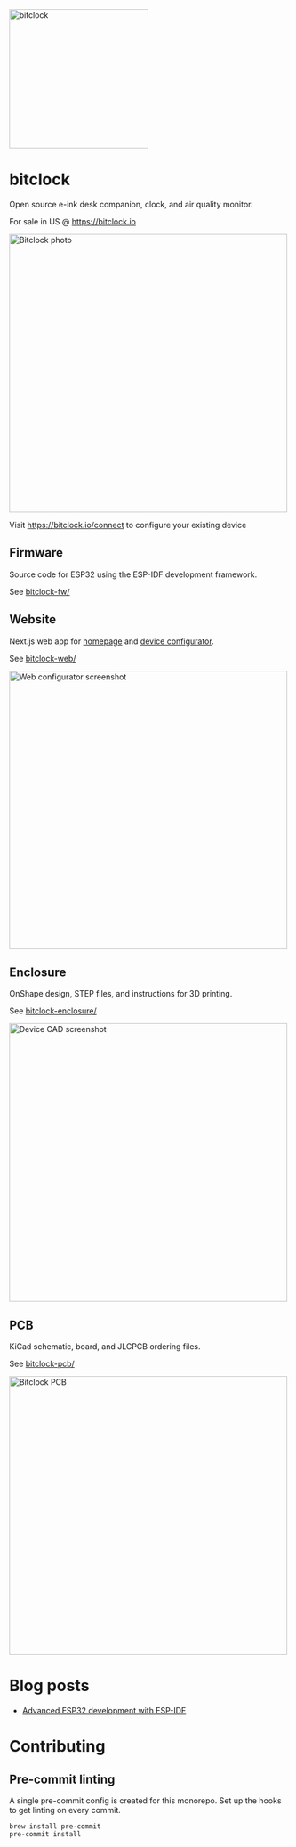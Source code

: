 <img src="https://github.com/goat-hill/bitclock/assets/220799/5121ca8b-19c7-4db0-9a81-38fae36ac5df" width="250" alt="bitclock" />

# bitclock
Open source e-ink desk companion, clock, and air quality monitor.

For sale in US @ https://bitclock.io

<img src="https://github.com/user-attachments/assets/a1be3895-0399-4e95-8b5f-d52c59792a22" width="500" alt="Bitclock photo" />

Visit https://bitclock.io/connect to configure your existing device

## Firmware

Source code for ESP32 using the ESP-IDF development framework.

See [bitclock-fw/](bitclock-fw/)

## Website

Next.js web app for [homepage](https://bitclock.io) and [device configurator](https://bitclock.io/connect).

See [bitclock-web/](bitclock-web/)

<img src="https://github.com/goat-hill/bitclock/assets/220799/9b72ab4b-d259-4e13-9049-c8f1ba85664d" width="500" alt="Web configurator screenshot" />

## Enclosure

OnShape design, STEP files, and instructions for 3D printing.

See [bitclock-enclosure/](bitclock-enclosure/)

<img src="https://github.com/goat-hill/bitclock/assets/220799/b83af06f-92e7-4f3a-9e44-477fad33d226" width="500" alt="Device CAD screenshot" />

## PCB

KiCad schematic, board, and JLCPCB ordering files.

See [bitclock-pcb/](bitclock-pcb/)

<img src="https://github.com/user-attachments/assets/40ddb658-e42d-4617-83b4-a5637c75a250" width="500" alt="Bitclock PCB" />

# Blog posts

- [Advanced ESP32 development with ESP-IDF](https://bitclock.io/blog/esp-idf-vscode)

# Contributing

## Pre-commit linting

A single pre-commit config is created for this monorepo. Set up the hooks to get linting on every commit.

```fish
brew install pre-commit
pre-commit install
```
